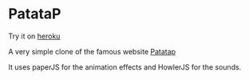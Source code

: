 # PatataP

Try it on [heroku](https://patatapp.herokuapp.com/)

A very simple clone of the famous website [Patatap](https://patatap.com/)

It uses paperJS for the animation effects and HowlerJS for the sounds.
